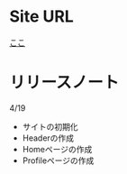 # Site URL
[ここ](https://sasukenosite.vercel.app/)

# リリースノート
4/19
- サイトの初期化
- Headerの作成
- Homeページの作成
- Profileページの作成

